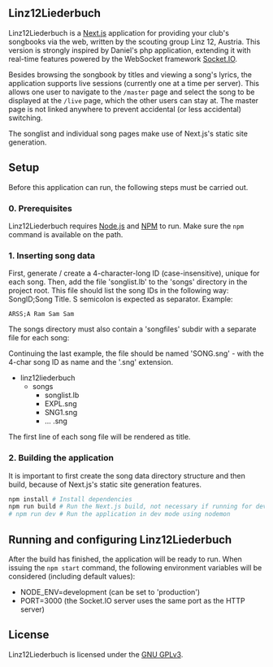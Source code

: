 ## Linz12Liederbuch

Linz12Liederbuch is a [Next.js](https://nextjs.org/) application for providing your club's songbooks via the web, written by the scouting group Linz 12, Austria. This version is strongly inspired by Daniel's php application, extending it with real-time features powered by the WebSocket framework [Socket.IO](https://socket.io).

Besides browsing the songbook by titles and viewing a song's lyrics, the application supports live sessions (currently one at a time per server). This allows one user to navigate to the `/master` page and select the song to be displayed at the `/live` page, which the other users can stay at. The master page is not linked anywhere to prevent accidental (or less accidental) switching.

The songlist and individual song pages make use of Next.js's static site generation.

## Setup

Before this application can run, the following steps must be carried out.

### 0. Prerequisites

Linz12Liederbuch requires [Node.js](https://nodejs.org) and [NPM](https://npmjs.com) to run. Make sure the `npm` command is available on the path.

### 1. Inserting song data

First, generate / create a 4-character-long ID (case-insensitive), unique for each song. Then, add the file 'songlist.lb' to the 'songs' directory in the project root. This file should list the song IDs in the following way:  
SongID;Song Title. S semicolon is expected as separator. Example:

```csv
ARSS;A Ram Sam Sam
```

The songs directory must also contain a 'songfiles' subdir with a separate file for each song:

Continuing the last example, the file should be named 'SONG.sng' - with the 4-char song ID as name and the '.sng' extension.

- linz12liederbuch
  - songs
    - songlist.lb
    - EXPL.sng
    - SNG1.sng
    - ... .sng

The first line of each song file will be rendered as title.

### 2. Building the application

It is important to first create the song data directory structure and then build, because of Next.js's static site generation features.

```bash
npm install # Install dependencies
npm run build # Run the Next.js build, not necessary if running for dev mode
# npm run dev # Run the application in dev mode using nodemon
```

## Running and configuring Linz12Liederbuch

After the build has finished, the application will be ready to run. When issuing the `npm start` command, the following environment variables will be considered (including default values):

- NODE_ENV=development (can be set to 'production')
- PORT=3000 (the Socket.IO server uses the same port as the HTTP server)

## License

Linz12Liederbuch is licensed under the [GNU GPLv3](COPYING).
